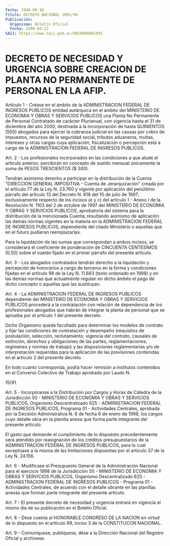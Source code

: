 ```yaml
---
Fecha: 1998-09-18
Título: DECRETO NACIONAL 1091/98
Publicación:
  Organismo: Boletín Oficial
  Fecha: 1998-09-23
SAIJ: https://www.saij.gob.ar/DN19980001091
---
```

# DECRETO DE NECESIDAD Y URGENCIA SOBRE CREACION DE PLANTA NO PERMANENTE DE PERSONAL EN LA AFIP.

<a id="1"></a>
Artículo 1 - Créase en el ámbito  de  la  ADMINISTRACION FEDERAL DE INGRESOS PUBLICOS entidad autárquica en el ámbito del MINISTERIO DE ECONOMIA Y OBRAS Y SERVICIOS PUBLICOS una Planta  No  Permanente de Personal Contratado de carácter Plurianual, con vigencia  hasta  el 31 de diciembre del año 2000, destinada a la incorporación de hasta QUINIENTOS  (500) abogados para ejercer la cobranza judicial en las causas por cobro  de  impuestos,  recursos  de la seguridad social, tributos  aduaneros,  multas,  intereses  y  otras    cargas   cuya aplicación,    fiscalización  o  percepción  está  a  cargo  de  la ADMINISTRACION FEDERAL DE INGRESOS PUBLICOS.

<a id="2"></a>
Art. 2 - Los profesionales  incorporados  en  las condiciones a que alude  el  artículo  anterior,  percibirán  en concepto  de  sueldo mensual  únicamente  la  suma  de  PESOS  TRESCIENTOS  ($  300).

Tendrán  asimismo  derecho  a participar en la distribución  de  la Cuenta "DIRECCION GENERAL IMPOSITIVA  -  Cuenta  de Jerarquización" creada  por  el  artículo  77  de la  Ley  N. 23.760 y vigente  por aplicación del penúltimo párrafo del artículo 13 del Decreto N. 618 del 10 de julio de 1997; exclusivamente respecto  de los incisos a) y  c)  del artículo 1 - Anexo I de la Resolución N. 1103 del  2  de octubre  de  1997  del  MINISTERIO  DE ECONOMIA Y OBRAS Y SERVICIOS PUBLICOS,  aprobatoria  del  sistema para  la  distribución  de  la mencionada Cuenta; resultando  asimismo  de  aplicación  las  demás normas  vigentes  en  la  materia  en  la ADMINISTRACION FEDERAL DE INGRESOS PUBLICOS, dependiente del citado Ministerio o aquellas que en el futuro pudieran reemplazarlas.

Para la liquidación de las sumas que correspondan  a ambos incisos, se    considerará   el  coeficiente  de  ponderación  de  CINCUENTA CENTESIMOS (0,50) sobre  el  sueldo fijado en el primer párrafo del presente artículo.

<a id="3"></a>
Art. 3 - Los abogados contratados  tendrán derecho a la liquidación y  percepción  de honorarios a cargo de  terceros  en  la  forma  y condiciones fijadas  en  el  artículo 98 de la Ley N. 11.683 (texto ordenado en 1998) y en las demás normas  que actualmente regulan en dicho  ámbito  el  pago  de  dicho  concepto  o  aquellas  que  las sustituyan.

<a id="4"></a>
Art. 4 - La ADMINISTRACION FEDERAL DE INGRESOS PUBLICOS dependiente del MINISTERIO DE ECONOMIA Y OBRAS Y SERVICIOS PUBLICOS procederá a la  contratación  con relación de dependencia de los  profesionales abogados que habrán  de  integrar  la  planta  de  personal  que se aprueba por el artículo 1 del presente decreto.

Dicho  Organismo  queda  facultado  para  determinar los modelos de contrato  y  fijar  las  condiciones  de contratación  y  desempeño (requisitos de postulación, selección,  reclutamiento, vigencia del contrato, causales de extinción, derechos  y  obligaciones  de  las partes,  reglamentaciones,  regímenes  y  normas  de trabajo) y las disposiciones reglamentarias y/o de interpretación  requeridas para la  aplicación de las previsiones contenidas en el artículo  2  del presente decreto.

En todo  cuanto  corresponda,  podrá  hacer  remisión  a institutos contenidos en el Convenio Colectivo de Trabajo aprobado por Laudo N.

15/91.

<a id="5"></a>
Art.  5  -  Incorpóranse  a  la Distribución por Cargos y Horas  de Cátedra de la Jurisdicción 50  -  MINISTERIO  DE ECONOMIA Y OBRAS Y SERVICIOS PUBLICOS, Organismo Descentralizado 625  - ADMINISTRACION FEDERAL DE INGRESOS PUBLICOS, Programa 01 - Actividades  Centrales, aprobada por la Decisión Administrativa N. 6 de fecha 6 de enero de 1998,  los cargos cuyo detalle obra en la planilla anexa que  forma parte integrante del presente artículo.

El gasto que demande el cumplimiento de lo dispuesto precedentemente  será  atendido  por  reasignación  de los créditos presupuestarios de la ADMINISTRACION FEDERAL DE INGRESOS  PUBLICOS, para  lo  cual exceptúase a la misma de las limitaciones dispuestas por el artículo 37 de la Ley N. 24.156.

<a id="6"></a>
Art. 6 - Modifícase  el  Presupuesto  General  de la Administración Nacional para el ejercicio 1998 de la Jurisdicción  50 - MINISTERIO DE ECONOMIA Y OBRAS Y SERVICIOS PUBLICOS, Organismo Descentralizado 625 - ADMINISTRACION FEDERAL DE INGRESOS PUBLICOS - Programa  01  - Actividades  Centrales,  de  acuerdo  con el detalle obrante en las planillas anexas que forman parte integrante  del presente artículo.

<a id="7"></a>
Art.  7  - El presente decreto de necesidad y urgencia  entrará  en vigencia el  mismo  día  de  su  publicación  en el Boletín Oficial.

<a id="8"></a>
Art. 8 - Dése cuenta al HONORABLE CONGRESO DE LA  NACION  en virtud de  lo  dispuesto  en  el  artículo  99, inciso 3 de la CONSTITUCON NACIONAL.

<a id="9"></a>
Art. 9 - Comuníquese, publíquese, dése a la  Dirección Nacional del Registro  Oficial  y archívese.
